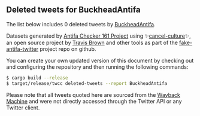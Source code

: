 ## Deleted tweets for BuckheadAntifa

The list below includes 0 deleted tweets by
[BuckheadAntifa](https://twitter.com/BuckheadAntifa).



Datasets generated by [Antifa Checker 161 Project](https://twitter.com/antifacheck161) using ✨[cancel-culture](https://github.com/travisbrown/cancel-culture)✨, an open source project by 
[Travis Brown](https://twitter.com/travisbrown) and other tools as part of the 
[fake-antifa-twitter](https://github.com/antifacheck161/fake-antifa-twitter) project repo on github.

You can create your own updated version of this document by checking out and configuring the
repository and then running the following commands:

```bash
$ cargo build --release
$ target/release/twcc deleted-tweets --report BuckheadAntifa
```

Please note that all tweets quoted here are sourced from the
[Wayback Machine](https://web.archive.org) and were not directly accessed through the Twitter API or
any Twitter client.

